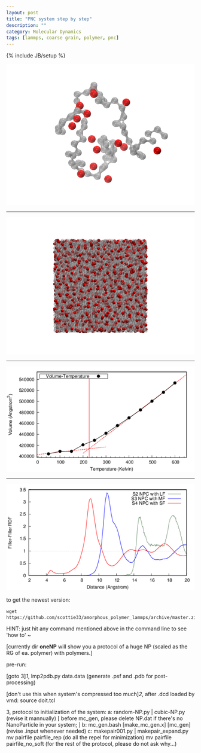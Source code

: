 ```yaml
---
layout: post
title: "PNC system step by step"
description: ""
category: Molecular Dynamics
tags: [lammps, coarse grain, polymer, pnc]
---
```

{% include JB/setup %}

![pnp.png](/images/2013/April/25/pnp.png)

---

![beg.png](/images/2013/April/25/beg.png)

---

![GlassTT.eps.png](/images/2013/April/25/GlassTT.eps.png)

---

![ff-rdf.eps.png](/images/2013/April/25/ff-rdf.eps.png)

to get the newest version:

    wget https://github.com/scottie33/amorphous_polymer_lammps/archive/master.zip 

HINT: just hit any command mentioned above in the command line to see 'how to' ~

\[currently dir **oneNP** will show you a protocol of a huge NP (scaled as the RG of ea. polymer) with polymers.\]

pre-run: 

\[goto 3\]*1*, lmp2pdb.py data.data (generate .psf and .pdb for post-processing)

\[don't use this when system's compressed too much\]*2*, after .dcd loaded by vmd: source doit.tcl

3, protocol to initialization of the system:
    a: random-NP.py | cubic-NP.py (revise it mannually)
    [ before mc_gen, please delete NP.dat if there's no NanoParticle in your system; ]
    b: mc_gen.bash \[make_mc_gen.x\] \[mc_gen\] (revise .input whenever needed)
    c: makepair001.py | makepair_expand.py
        mv pairfile pairfile_rep (do all the repel for minimization)
        mv pairfile pairfile_no_soft (for the rest of the protocol, please do not ask why...)
